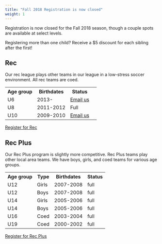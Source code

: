 ```yaml
---
title: "Fall 2018 Registration is now closed"
weight: 1
---
```


Registration is now closed for the Fall 2018 season, though a couple
spots are available at select levels.<!--more-->

Registering more than one child?  Receive a $5 discount for each
sibling after the first!

## Rec

Our rec league plays other teams in our league in a low-stress soccer
environment.  All rec teams are coed.

<table class="table" style="width: auto !important">
  <tr>
    <th>Age group</th>
    <th>Birthdates</th>
    <th>Status</th>
  </th>
  <tr>
    <td>U6</td>
    <td>2013-</td>
    <td><a href="mailto:webmaster@northsidesoccer.com">Email us</a><td>
  </tr>
  <tr>
    <td>U8</td>
    <td>2011-2012</td>
    <td>Full</td>
  </tr>
  <tr>
    <td>U10</td>
    <td>2009-2010</td>
    <td><a href="mailto:webmaster@northsidesoccer.com">Email us</a><td>
  </tr>
</table>

<a class="btn btn-primary" href="https://www.gotsport.com/asp/application/reg/Default.asp?ProgramID=72113&Type=PLAYER">Register for Rec</a>

## Rec Plus

Our Rec Plus program is slightly more competitive.  Rec Plus teams
play other local area teams.  We have boys, girls, and coed teams for
various age groups.

<table class="table" style="width: auto !important">
  <tr>
    <th>Age group</th>
    <th>Type</th>
    <th>Birthdates</th>
    <th>Status</th>
  </th>
  <tr>
    <td>U12</td>
    <td>Girls</td>
    <td>2007-2008</td>
    <td>full</td>
  </tr>
  <tr>
    <td>U12</td>
    <td>Boys</td>
    <td>2007-2008</td>
    <td>full</td>
  </tr>
  <tr>
    <td>U14</td>
    <td>Girls</td>
    <td>2005-2006</td>
    <td>full</td>
  </tr>
  <tr>
    <td>U14</td>
    <td>Boys</td>
    <td>2005-2006</td>
    <td>full</td>
  </tr>
  <tr>
    <td>U16</td>
    <td>Coed</td>
    <td>2003-2004</td>
    <td>full</td>
  </tr>
  <tr>
    <td>U19</td>
    <td>Coed</td>
    <td>2000-2002</td>
    <td>full</td>
  </tr>
</table>

<a class="btn btn-primary" href="https://www.gotsport.com/asp/application/reg/Default.asp?ProgramID=72114&Type=PLAYER">Register for Rec Plus</a>
